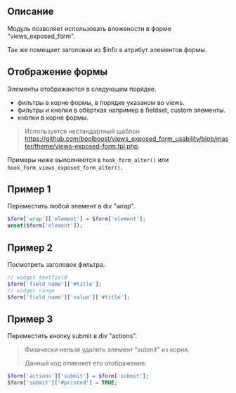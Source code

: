 ## Описание

Модуль позволяет использовать вложености в форме "views_exposed_form".

Так же помещает заголовки из $info в атрибут элементов формы.

## Отображение формы

Элементы отображаются в следующем порядке.

- фильтры в корне формы, в порядке указаном во views.
- фильтры и кнопки в обёртках например в fieldset, custom элементы.
- кнопки в корне формы.

> Используется нестандартный шаблон https://github.com/boolboost/views_exposed_form_usability/blob/master/theme/views-exposed-form.tpl.php.

Примеры ниже выполняются в `hook_form_alter()` или `hook_form_views_exposed_form_alter()`.

## Пример 1

Переместить любой элемент в div "wrap".

~~~ php
$form['wrap']['element'] = $form['element'];
unset($form['element']);
~~~

## Пример 2

Посмотреть заголовок фильтра.

~~~ php
// widget textfield
$form['field_name']['#title'];
// widget range
$form['field_name']['value']['#title'];
~~~

## Пример 3

Переместить кнопку submit в div "actions".

> Физически нельзя удалять элемент "submit" из корня.
>
> Данный код отменяет его отображение.

~~~ php
$form['actions']['submit'] = $form['submit'];
$form['submit']['#printed'] = TRUE;
~~~
